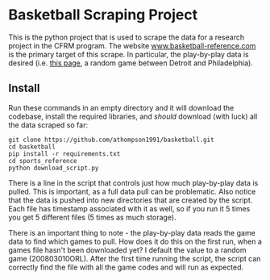 # Basketball Scraping Project

This is the python project that is used to scrape the data for a research project in the CFRM program. The website www.basketball-reference.com is the primary
target of this scrape. In particular, the play-by-play data is desired (i.e. [this page](https://www.basketball-reference.com/boxscores/pbp/201712020PHI.html), a random game between Detroit and Philadelphia).

## Install

Run these commands in an empty directory and it will download the codebase, install the required libraries, and _should_ download (with luck) all the data scraped so far:

```
git clone https://github.com/athompson1991/basketball.git
cd basketball
pip install -r requirements.txt
cd sports_reference
python download_script.py
```

There is a line in the script that controls just how much play-by-play data is pulled. This is important, as a full data pull can be
problematic. Also notice that the data is pushed into new directories that are created by the script. Each file has timestamp associated with
it as well, so if you run it 5 times you get 5 different files (5 times as much storage).

There is an important thing to note - the play-by-play data reads the game data to find which games to pull. How does it do this on the first run, when
a games file hasn't been downloaded yet? I default the value to a random game (200803010ORL). After the first time running the script, the script
can correctly find the file with all the game codes and will run as expected.
